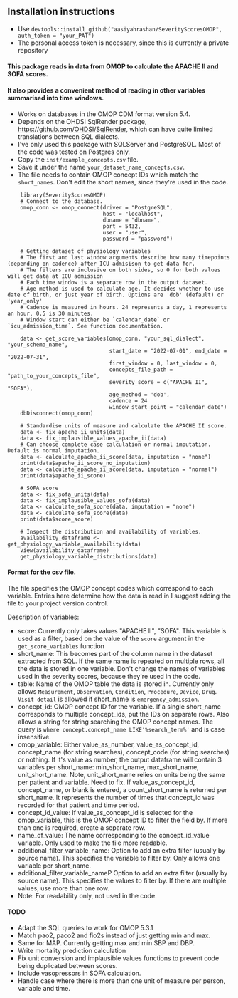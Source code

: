 ## Installation instructions
- Use `devtools::install_github("aasiyahrashan/SeverityScoresOMOP", auth_token = "your_PAT")`
- The personal access token is necessary, since this is currently a private repository

#### This package reads in data from OMOP to calculate the APACHE II and SOFA scores. 
#### It also provides a convenient method of reading in other variables summarised into time windows.
- Works on databases in the OMOP CDM format version 5.4. 
- Depends on the OHDSI SqlRender package, https://github.com/OHDSI/SqlRender, which can have quite limited translations between SQL dialects.
- I've only used this package with SQLServer and PostgreSQL. Most of the code was tested on Postgres only.
- Copy the `inst/example_concepts.csv` file. 
- Save it under the name `your_dataset_name_concepts.csv`. 
- The file needs to contain OMOP concept IDs which match the `short_names`. Don't edit the short names, since they're used in the code.
````
    library(SeverityScoresOMOP)
    # Connect to the database.
    omop_conn <- omop_connect(driver = "PostgreSQL",
                              host = "localhost",
                              dbname = "dbname",
                              port = 5432,
                              user = "user",
                              password = "password")

    # Getting dataset of physiology variables
    # The first and last window arguments describe how many timepoints (depending on cadence) after ICU admisison to get data for.
    # The filters are inclusive on both sides, so 0 for both values will get data at ICU admission
    # Each time window is a separate row in the output dataset. 
    # Age method is used to calculate age. It decides whether to use date of birth, or just year of birth. Options are 'dob' (default) or 'year_only'
    # Cadence is measured in hours. 24 represents a day, 1 represents an hour, 0.5 is 30 minutes.
    # Window start can either be `calendar_date` or `icu_admission_time`. See function documentation.

    data <- get_score_variables(omop_conn, "your_sql_dialect", "your_schema_name", 
                                start_date = "2022-07-01", end_date = "2022-07-31",
                                first_window = 0, last_window = 0, 
                                concepts_file_path = "path_to_your_concepts_file", 
                                severity_score = c("APACHE II", "SOFA"),
                                age_method = 'dob',
                                cadence = 24
                                window_start_point = "calendar_date")
    dbDisconnect(omop_conn)
    
    # Standardise units of measure and calculate the APACHE II score.
    data <- fix_apache_ii_units(data)
    data <- fix_implausible_values_apache_ii(data)
    # Can choose complete case calculation or normal imputation. Default is normal imputation.
    data <- calculate_apache_ii_score(data, imputation = "none")
    print(data$apache_ii_score_no_imputation)
    data <- calculate_apache_ii_score(data, imputation = "normal")
    print(data$apache_ii_score)
    
    # SOFA score
    data <- fix_sofa_units(data)
    data <- fix_implausible_values_sofa(data)
    data <- calculate_sofa_score(data, imputation = "none")
    data <- calculate_sofa_score(data)
    print(data$score_score)

    # Inspect the distribution and availability of variables.
    availability_dataframe <- get_physiology_variable_availability(data)
    View(availability_dataframe)
    get_physiology_variable_distributions(data)
````

#### Format for the csv file.
The file specifies the OMOP concept codes which correspond to each variable. Entries here determine how the data is read in	
I suggest adding the file to your project version control.
	
	
Description of variables:
- score: Currently only takes values "APACHE II", "SOFA". This variable is used as a filter, based on the value of the `score` argument in the `get_score_variables` function
- short_name:	This becomes part of the column name in the dataset extracted from SQL. If the same name is repeated on multiple rows, all the data is stored in one variable. Don't change the names of variables used in the severity scores, because they're used in the code.
- table: Name of the OMOP table the data is stored in. Currently only allows `Measurement`, `Observation`, `Condition`, `Procedure`, `Device`, `Drug`. `Visit detail` is allowed if short_name is `emergency_admission`.
- concept_id: 	OMOP concept ID for the variable. If a single short_name corresponds to multiple concept_ids, put the IDs on separate rows. Also allows a string for string searching the OMOP concept names. The query is `where concept.concept_name LIKE'%search_term%'` and is case insensitive.
- omop_variable:	Either value_as_number, value_as_concept_id, concept_name (for string searches), concept_code (for string searches) or nothing. If it's value as number, the output dataframe will contain 3 variables per short_name: min_short_name, max_short_name, unit_short_name. Note, unit_short_name relies on units being the same per patient and variable. Need to fix. If value_as_concept_id, concept_name, or blank is entered, a count_short_name is returned per short_name. It represents the number of times that concept_id was recorded for that patient and time period.
- concept_id_value:	If value_as_concept_id is selected for the omop_variable, this is the OMOP concept ID to filter the field by. If more than one is required, create a separate row.
- name_of_value:	The name corresponding to the concept_id_value variable. Only used to make the file more readable.
- additional_filter_variable_name:	Option to add an extra filter (usually by source name). This specifies the variable to filter by. Only allows one variable per short_name.
- additional_filter_variable_nameP	Option to add an extra filter (usually by source name). This specifies the values to filter by. If there are multiple values, use more than one row.
- Note:	For readability only, not used in the code.



#### TODO
- Adapt the SQL queries to work for OMOP 5.3.1
- Match pao2, paco2 and fio2s instead of just getting min and max.
- Same for MAP. Currently getting max and min SBP and DBP. 
- Write mortality prediction calculation
- Fix unit conversion and implausible values functions to prevent code being duplicated between scores.
- Include vasopressors in SOFA calculation.
- Handle case where there is more than one unit of measure per person, variable and time.


